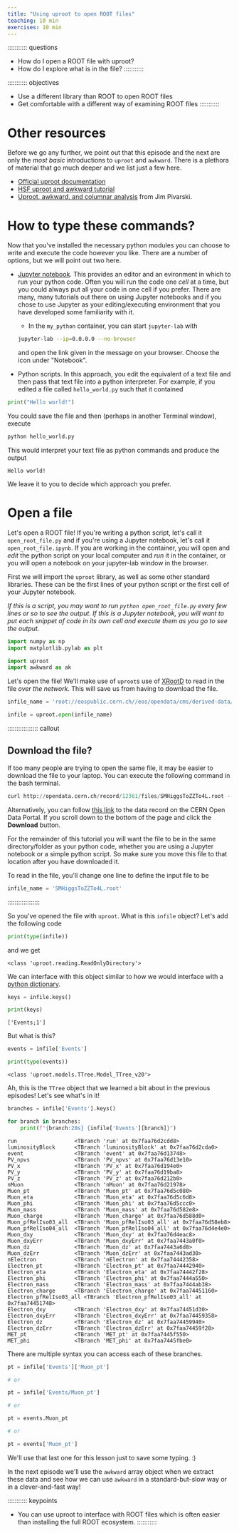 ```yaml
---
title: "Using uproot to open ROOT files"
teaching: 10 min
exercises: 10 min
---
```


::::::::::: questions
- How do I open a ROOT file with uproot?
- How do I explore what is in the file?
:::::::::::

::::::::::: objectives
- Use a different library than ROOT to open ROOT files
- Get comfortable with a different way of examining ROOT files
:::::::::::


# Other resources

Before we go any further, we point out that this episode and the next are only the
*most basic* introductions to `uproot` and `awkward`. There is a plethora of material
that go much deeper and we list just a few here. 

* [Official uproot documentation](https://uproot.readthedocs.io/en/latest/basic.html)
* [HSF uproot and awkward tutorial](https://hsf-training.github.io/hsf-training-uproot-webpage/aio/index.html)
* [Uproot, awkward, and columnar analysis](https://github.com/jpivarski-talks/2020-06-08-uproot-awkward-columnar-hats) 
from Jim Pivarski.

# How to type these commands?

Now that you've installed the necessary python modules you can choose to write and execute the code however 
you like. There are a number of options, but we will point out two here. 

* [Jupyter notebook](https://jupyter.org/). This provides an editor and an evironment in which to run
your python code. Often you will run the code one *cell* at a time, but you could always put all your 
code in one cell if you prefer. There are many, many tutorials out there on using Jupyter notebooks
and if you chose to use Jupyter as your editing/executing environment that you have developed some
familiarity with it. 

  * In the `my_python` container, you can start `jupyter-lab` with
  ```bash
  jupyter-lab --ip=0.0.0.0 --no-browser
  ```
  and open the link given in the message on your browser. Choose the icon under "Notebook". 

* Python scripts. In this approach, you edit the equivalent of a text file and then pass that text
file into a python interpreter. For example, if you edited a file called `hello_world.py` such that
it contained

```python
print("Hello world!")
```

You could save the file and then (perhaps in another Terminal window), execute

```bash
python hello_world.py
```

This would interpret your text file as python commands and produce the output

```output
Hello world!
```
We leave it to you to decide which approach you prefer.


# Open a file

Let's open a ROOT file! 
If you're writing a python script, let's call it `open_root_file.py` and if you're using
a Jupyter notebook, let's call it `open_root_file.ipynb`. If you are working in the container, you will open and *edit* the python script on your local computer and *run* it in the container, or you will open a notebook on your jupyter-lab window in the browser.

First we will import the `uproot` library, as well as some other standard
libraries. These can be the first lines of your python script or the first cell of your Jupyter notebook.

*If this is a script, you may want to run `python open_root_file.py` every few lines or so to see the output.
If this is a Jupyter notebook, you will want to put each snippet of code in its own cell and execute
them as you go to see the output.*


```python
import numpy as np
import matplotlib.pylab as plt

import uproot
import awkward as ak
```

Let's open the file! We'll make use of `uproot`s use of [XRootD](https://xrootd.slac.stanford.edu/) to 
read in the file *over the network*. This will save us from having to download the file.

```python
infile_name = 'root://eospublic.cern.ch//eos/opendata/cms/derived-data/AOD2NanoAODOutreachTool/ForHiggsTo4Leptons/SMHiggsToZZTo4L.root'

infile = uproot.open(infile_name)
```

::::::::::::::::: callout
## Download the file?
If too many people are trying to open the same file, it may be easier to download the file 
to your laptop.
You can execute the following command in the bash terminal. 

```python
curl http://opendata.cern.ch/record/12361/files/SMHiggsToZZTo4L.root --output SMHiggsToZZTo4L.root
```

Alternatively, you can follow [this link](http://opendata.cern.ch/record/12361) to the data record
on the CERN Open Data Portal. If you scroll down to the bottom of the page and click 
the **Download** button. 

For the remainder of this tutorial you will want the file to be in the same directory/folder
as your python code, whether you are using a Jupyter notebook or a simple python script. So make
sure you move this file to that location after you have downloaded it. 

To read in the file, you'll change one line to define the input file to be
```python
infile_name = 'SMHiggsToZZTo4L.root'
```
::::::::::::::::::

So you've opened the file with `uproot`. What is this `infile` object? Let's add the following code

```python
print(type(infile))
```

and we get

```output
<class 'uproot.reading.ReadOnlyDirectory'>
```

We can interface with this object similar to how we would interface
with a [python dictionary](https://www.w3schools.com/python/python_dictionaries.asp).


```python
keys = infile.keys()

print(keys)
```

```output
['Events;1']
```

But what is this? 

```python
events = infile['Events']

print(type(events))
```

```output
<class 'uproot.models.TTree.Model_TTree_v20'>
```

Ah, this is the `TTree` object that we learned a bit about in the previous episodes! Let's see what's in it!


```python
branches = infile['Events'].keys()

for branch in branches:
    print(f"{branch:20s} {infile['Events'][branch]}")
```

```output
run                  <TBranch 'run' at 0x7faa76d2cdd8>
luminosityBlock      <TBranch 'luminosityBlock' at 0x7faa76d2cda0>
event                <TBranch 'event' at 0x7faa76d13748>
PV_npvs              <TBranch 'PV_npvs' at 0x7faa76d13e10>
PV_x                 <TBranch 'PV_x' at 0x7faa76d194e0>
PV_y                 <TBranch 'PV_y' at 0x7faa76d19ba8>
PV_z                 <TBranch 'PV_z' at 0x7faa76d212b0>
nMuon                <TBranch 'nMuon' at 0x7faa76d21978>
Muon_pt              <TBranch 'Muon_pt' at 0x7faa76d5c080>
Muon_eta             <TBranch 'Muon_eta' at 0x7faa76d5c6d8>
Muon_phi             <TBranch 'Muon_phi' at 0x7faa76d5ccc0>
Muon_mass            <TBranch 'Muon_mass' at 0x7faa76d582e8>
Muon_charge          <TBranch 'Muon_charge' at 0x7faa76d588d0>
Muon_pfRelIso03_all  <TBranch 'Muon_pfRelIso03_all' at 0x7faa76d58eb8>
Muon_pfRelIso04_all  <TBranch 'Muon_pfRelIso04_all' at 0x7faa76d4e4e0>
Muon_dxy             <TBranch 'Muon_dxy' at 0x7faa76d4eac8>
Muon_dxyErr          <TBranch 'Muon_dxyErr' at 0x7faa7443a0f0>
Muon_dz              <TBranch 'Muon_dz' at 0x7faa7443a6d8>
Muon_dzErr           <TBranch 'Muon_dzErr' at 0x7faa7443ad30>
nElectron            <TBranch 'nElectron' at 0x7faa74442358>
Electron_pt          <TBranch 'Electron_pt' at 0x7faa74442940>
Electron_eta         <TBranch 'Electron_eta' at 0x7faa74442f28>
Electron_phi         <TBranch 'Electron_phi' at 0x7faa7444a550>
Electron_mass        <TBranch 'Electron_mass' at 0x7faa7444ab38>
Electron_charge      <TBranch 'Electron_charge' at 0x7faa74451160>
Electron_pfRelIso03_all <TBranch 'Electron_pfRelIso03_all' at 0x7faa74451748>
Electron_dxy         <TBranch 'Electron_dxy' at 0x7faa74451d30>
Electron_dxyErr      <TBranch 'Electron_dxyErr' at 0x7faa74459358>
Electron_dz          <TBranch 'Electron_dz' at 0x7faa74459940>
Electron_dzErr       <TBranch 'Electron_dzErr' at 0x7faa74459f28>
MET_pt               <TBranch 'MET_pt' at 0x7faa7445f550>
MET_phi              <TBranch 'MET_phi' at 0x7faa7445fbe0>
```

There are multiple syntax you can access each of these branches.


```python
pt = infile['Events']['Muon_pt']

# or 

pt = infile['Events/Muon_pt']

# or

pt = events.Muon_pt

# or

pt = events['Muon_pt']
```

We'll use that last one for this lesson just to save some typing. :) 

In the next episode we'll use the `awkward` array object when we extract these data
and see how we can use `awkward` in a standard-but-slow way or in a clever-and-fast way!

::::::::::: keypoints
- You can use uproot to interface with ROOT files which is often easier than installing the full ROOT ecosystem.
:::::::::::
